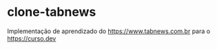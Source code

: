 # clone-tabnews

Implementação de aprendizado do https://www.tabnews.com.br para o https://curso.dev

